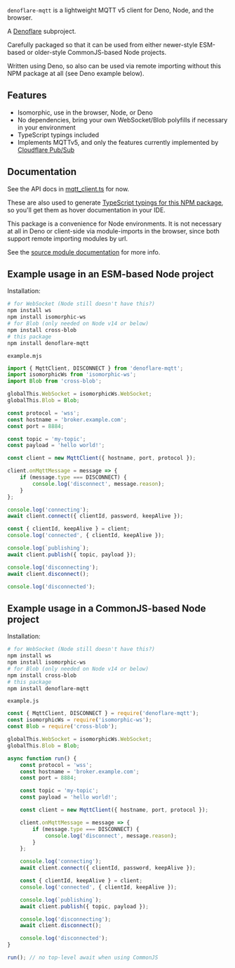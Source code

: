 `denoflare-mqtt` is a lightweight MQTT v5 client for Deno, Node, and the browser.

A [Denoflare](https://denoflare.dev) subproject.

Carefully packaged so that it can be used from either newer-style ESM-based or older-style CommonJS-based Node projects.

Written using Deno, so also can be used via remote importing without this NPM package at all (see Deno example below).

## Features
- Isomorphic, use in the browser, Node, or Deno
- No dependencies, bring your own WebSocket/Blob polyfills if necessary in your environment
- TypeScript typings included
- Implements MQTTv5, and only the features currently implemented by [Cloudflare Pub/Sub](https://developers.cloudflare.com/pub-sub/)

## Documentation
See the API docs in [mqtt_client.ts](https://github.com/skymethod/denoflare/blob/master/common/mqtt/mqtt_client.ts) for now. 

These are also used to generate [TypeScript typings for this NPM package](https://github.com/skymethod/denoflare/blob/master/npm/denoflare-mqtt/main.d.ts), so you'll get them as hover documentation in your IDE.

This package is a convenience for Node environments.  It is not necessary at all in Deno or client-side via module-imports in the browser, since both support remote importing modules by url.

See the [source module documentation](https://github.com/skymethod/denoflare/tree/master/common/mqtt) for more info.

## Example usage in an ESM-based Node project

Installation:
```sh
# for WebSocket (Node still doesn't have this?)
npm install ws
npm install isomorphic-ws
# for Blob (only needed on Node v14 or below)
npm install cross-blob
# this package
npm install denoflare-mqtt
```

`example.mjs`
```js
import { MqttClient, DISCONNECT } from 'denoflare-mqtt';
import isomorphicWs from 'isomorphic-ws';
import Blob from 'cross-blob';

globalThis.WebSocket = isomorphicWs.WebSocket;
globalThis.Blob = Blob;

const protocol = 'wss';
const hostname = 'broker.example.com';
const port = 8884;

const topic = 'my-topic';
const payload = 'hello world!';

const client = new MqttClient({ hostname, port, protocol });

client.onMqttMessage = message => {
    if (message.type === DISCONNECT) {
        console.log('disconnect', message.reason);
    }
};

console.log('connecting');
await client.connect({ clientId, password, keepAlive });

const { clientId, keepAlive } = client;
console.log('connected', { clientId, keepAlive });

console.log(`publishing`);
await client.publish({ topic, payload });

console.log('disconnecting');
await client.disconnect();

console.log('disconnected');
```

## Example usage in a CommonJS-based Node project

Installation:
```sh
# for WebSocket (Node still doesn't have this?)
npm install ws
npm install isomorphic-ws
# for Blob (only needed on Node v14 or below)
npm install cross-blob
# this package
npm install denoflare-mqtt
```

`example.js`
```js
const { MqttClient, DISCONNECT } = require('denoflare-mqtt');
const isomorphicWs = require('isomorphic-ws');
const Blob = require('cross-blob');

globalThis.WebSocket = isomorphicWs.WebSocket;
globalThis.Blob = Blob;

async function run() {
    const protocol = 'wss';
    const hostname = 'broker.example.com';
    const port = 8884;

    const topic = 'my-topic';
    const payload = 'hello world!';

    const client = new MqttClient({ hostname, port, protocol });

    client.onMqttMessage = message => {
        if (message.type === DISCONNECT) {
            console.log('disconnect', message.reason);
        }
    };

    console.log('connecting');
    await client.connect({ clientId, password, keepAlive });

    const { clientId, keepAlive } = client;
    console.log('connected', { clientId, keepAlive });

    console.log(`publishing`);
    await client.publish({ topic, payload });

    console.log('disconnecting');
    await client.disconnect();

    console.log('disconnected');
}

run(); // no top-level await when using CommonJS

```
